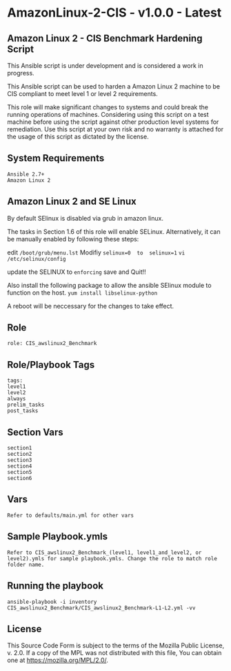 # AmazonLinux-2-CIS - v1.0.0 - Latest

## Amazon Linux 2 - CIS Benchmark Hardening Script

This Ansible script is under development and is considered a work in progress.

This Ansible script can be used to harden a Amazon Linux 2 machine to be CIS compliant to meet level 1 or level 2 requirements.

This role will make significant changes to systems and could break the running operations of machines. Considering using this script on a test machine before using the script against other production level systems for remediation. Use this script at your own risk and no warranty is attached for the usage of this script as dictated by the license.

## System Requirements
```
Ansible 2.7+
Amazon Linux 2
```
Amazon Linux 2 and SE Linux
----------------
By default SElinux is disabled via grub in amazon linux.

The tasks in Section 1.6 of this role will enable SELinux. Alternatively, it can be manually enabled by following these steps:

edit ```/boot/grub/menu.lst```
Modifiy ```selinux=0  to  selinux=1```
```vi /etc/selinux/config```

update the SELINUX to `enforcing` save and Quit!!

Also install the following package to allow the ansible SElinux module to function on the host.
```yum install libselinux-python```

A reboot will be neccessary for the changes to take effect.


## Role
```
role: CIS_awslinux2_Benchmark
```
## Role/Playbook Tags
```
tags: 
level1
level2
always
prelim_tasks
post_tasks
```
## Section Vars
```
section1
section2
section3
section4
section5
section6
```
## Vars
```
Refer to defaults/main.yml for other vars
```
## Sample Playbook.ymls
```
Refer to CIS_awslinux2_Benchmark_(level1, level1_and_level2, or level2).ymls for sample playbook.ymls. Change the role to match role folder name.
```

## Running the playbook

```
ansible-playbook -i inventory CIS_awslinux2_Benchmark/CIS_awslinux2_Benchmark-L1-L2.yml -vv
```
## License
This Source Code Form is subject to the terms of the Mozilla Public
License, v. 2.0. If a copy of the MPL was not distributed with this
file, You can obtain one at https://mozilla.org/MPL/2.0/.
